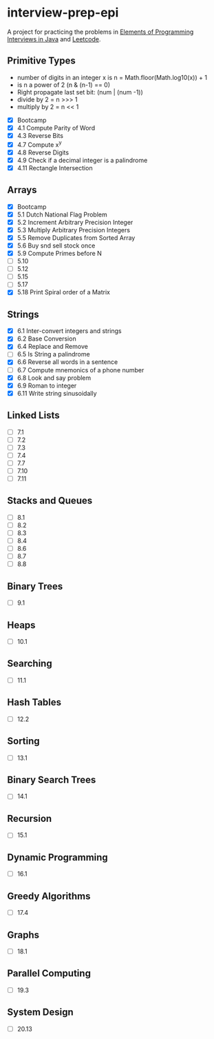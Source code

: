 # interview-prep-epi

A project for practicing the problems in [Elements of Programming Interviews in Java](https://www.amazon.com/Elements-Programming-Interviews-Java-Insiders/dp/1517671272/ref=sr_1_1?crid=2E8SG4OAW12A1&dchild=1&keywords=elements+of+programming+interviews+in+java&qid=1609812237&sprefix=elements+of+programming%2Caps%2C248&sr=8-1) and [Leetcode](https://www.leetcode.com/problems/).


## Primitive Types

* number of digits in an integer x is n = Math.floor(Math.log10(x)) + 1
* is n a power of 2 (n & (n-1) == 0)
* Right propagate last set bit:  (num | (num -1))
* divide by 2 = n >>> 1
* multiply by 2 = n << 1

- [x] Bootcamp
- [x] 4.1 Compute Parity of Word
- [x] 4.3 Reverse Bits
- [x] 4.7 Compute x<sup>y</sup>
- [x] 4.8 Reverse Digits
- [x] 4.9 Check if a decimal integer is a palindrome 
- [x] 4.11 Rectangle Intersection

## Arrays

- [x] Bootcamp
- [x] 5.1 Dutch National Flag Problem
- [x] 5.2 Increment Arbitrary Precision Integer
- [x] 5.3 Multiply Arbitrary Precision Integers
- [x] 5.5 Remove Duplicates from Sorted Array
- [x] 5.6 Buy snd sell stock once
- [x] 5.9 Compute Primes before N
- [ ] 5.10
- [ ] 5.12
- [ ] 5.15
- [ ] 5.17
- [x] 5.18 Print Spiral order of a Matrix

## Strings

- [x] 6.1 Inter-convert integers and strings
- [x] 6.2 Base Conversion
- [x] 6.4 Replace and Remove
- [ ] 6.5 Is String a palindrome
- [x] 6.6 Reverse all words in a sentence
- [ ] 6.7 Compute mnemonics of a phone number
- [x] 6.8 Look and say problem
- [x] 6.9 Roman to integer
- [x] 6.11 Write string sinusoidally

## Linked Lists

- [ ] 7.1
- [ ] 7.2
- [ ] 7.3
- [ ] 7.4
- [ ] 7.7
- [ ] 7.10
- [ ] 7.11

## Stacks and Queues

- [ ] 8.1
- [ ] 8.2
- [ ] 8.3
- [ ] 8.4
- [ ] 8.6
- [ ] 8.7
- [ ] 8.8

## Binary Trees

- [ ] 9.1

## Heaps

- [ ] 10.1

## Searching

- [ ] 11.1

## Hash Tables

- [ ] 12.2

## Sorting

- [ ] 13.1

## Binary Search Trees

- [ ] 14.1

## Recursion

- [ ] 15.1

## Dynamic Programming

- [ ] 16.1

## Greedy Algorithms

- [ ] 17.4

## Graphs

- [ ] 18.1

## Parallel Computing

- [ ] 19.3

## System Design

- [ ] 20.13
